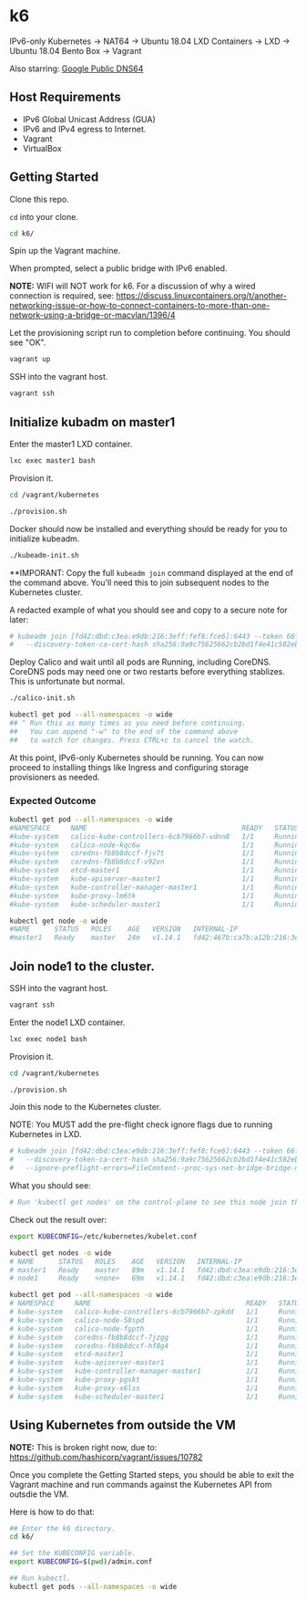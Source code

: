 # k6
IPv6-only Kubernetes -> NAT64 -> Ubuntu 18.04 LXD Containers -> LXD -> Ubuntu 18.04 Bento Box -> Vagrant

Also starring: [Google Public DNS64](https://developers.google.com/speed/public-dns/docs/dns64)

## Host Requirements

- IPv6 Global Unicast Address (GUA)
- IPv6 and IPv4 egress to Internet.
- Vagrant
- VirtualBox

## Getting Started

Clone this repo.

`cd` into your clone.

```bash
cd k6/
```

Spin up the Vagrant machine.

When prompted, select a public bridge with IPv6 enabled.

**NOTE:** WIFI will NOT work for k6. For a discussion of why a wired connection is required,
          see: https://discuss.linuxcontainers.org/t/another-networking-issue-or-how-to-connect-containers-to-more-than-one-network-using-a-bridge-or-macvlan/1396/4

Let the provisioning script run to completion before continuing. You should see "OK".

```bash
vagrant up
```

SSH into the vagrant host.

```bash
vagrant ssh
```

## Initialize kubadm on master1

Enter the master1 LXD container.

```bash
lxc exec master1 bash
```

Provision it.

```bash
cd /vagrant/kubernetes

./provision.sh
```

Docker should now be installed and everything should be ready for you to initialize kubeadm.

```bash
./kubeadm-init.sh
```

**IMPORANT: Copy the full `kubeadm join` command displayed at the end of the command above. You'll need this to join subsequent nodes to the Kubernetes cluster.

A redacted example of what you should see and copy to a secure note for later:

```bash
# kubeadm join [fd42:dbd:c3ea:e9db:216:3eff:fef8:fce6]:6443 --token 66fz78.abcabcabcabcabca \
#   --discovery-token-ca-cert-hash sha256:9a9c75625662cb2bd1f4e41c582eb635653384b321ff06fc3c99bd8a41281f69
```

Deploy Calico and wait until all pods are Running, including CoreDNS. CoreDNS pods may need one or two restarts before everything stablizes. This is unfortunate but normal.

```bash
./calico-init.sh

kubectl get pod --all-namespaces -o wide
## ^ Run this as many times as you need before continuing.
##   You can append "-w" to the end of the command above
##   to watch for changes. Press CTRL+c to cancel the watch.
```

At this point, IPv6-only Kubernetes should be running. You can now proceed to installing things like Ingress and configuring storage provisioners as needed.

### Expected Outcome

```bash
kubectl get pod --all-namespaces -o wide
#NAMESPACE     NAME                                      READY   STATUS    RESTARTS   AGE   IP                                       NODE      NOMINATED NODE   READINESS GATES
#kube-system   calico-kube-controllers-6cb7966b7-vdnn8   1/1     Running   0          22m   fd2e:236d:b96f:b9d1::1:2840              master1   <none>           <none>
#kube-system   calico-node-kqc6w                         1/1     Running   0          22m   fd42:467b:ca7b:a12b:216:3eff:feb0:12af   master1   <none>           <none>
#kube-system   coredns-fb8b8dccf-fjv7t                   1/1     Running   1          23m   fd2e:236d:b96f:b9d1::1:2842              master1   <none>           <none>
#kube-system   coredns-fb8b8dccf-v92xn                   1/1     Running   1          23m   fd2e:236d:b96f:b9d1::1:2841              master1   <none>           <none>
#kube-system   etcd-master1                              1/1     Running   0          23m   fd42:467b:ca7b:a12b:216:3eff:feb0:12af   master1   <none>           <none>
#kube-system   kube-apiserver-master1                    1/1     Running   0          22m   fd42:467b:ca7b:a12b:216:3eff:feb0:12af   master1   <none>           <none>
#kube-system   kube-controller-manager-master1           1/1     Running   0          22m   fd42:467b:ca7b:a12b:216:3eff:feb0:12af   master1   <none>           <none>
#kube-system   kube-proxy-lm6tk                          1/1     Running   0          23m   fd42:467b:ca7b:a12b:216:3eff:feb0:12af   master1   <none>           <none>
#kube-system   kube-scheduler-master1                    1/1     Running   0          23m   fd42:467b:ca7b:a12b:216:3eff:feb0:12af   master1   <none>           <none>
```

```bash
kubectl get node -o wide
#NAME      STATUS   ROLES    AGE   VERSION   INTERNAL-IP                              EXTERNAL-IP   OS-IMAGE             KERNEL-VERSION      CONTAINER-RUNTIME
#master1   Ready    master   24m   v1.14.1   fd42:467b:ca7b:a12b:216:3eff:feb0:12af   <none>        Ubuntu 18.04.2 LTS   4.15.0-29-generic   docker://18.9.4
```

## Join node1 to the cluster.

SSH into the vagrant host.

```bash
vagrant ssh
```

Enter the node1 LXD container.

```bash
lxc exec node1 bash
```

Provision it.

```bash
cd /vagrant/kubernetes

./provision.sh
```

Join this node to the Kubernetes cluster.

NOTE: You MUST add the pre-flight check ignore flags due to running Kubernetes in LXD.

```bash
# kubeadm join [fd42:dbd:c3ea:e9db:216:3eff:fef8:fce6]:6443 --token 66fz78.abcabcabcabcabca \
#   --discovery-token-ca-cert-hash sha256:9a9c75625662cb2bd1f4e41c582eb635653384b321ff06fc3c99bd8a41281f69 \
#   --ignore-preflight-errors=FileContent--proc-sys-net-bridge-bridge-nf-call-iptables,FileContent--proc-sys-net-bridge-bridge-nf-call-ip6tables
```

What you should see:

```bash
# Run 'kubectl get nodes' on the control-plane to see this node join the cluster.
```

Check out the result over:

```bash
export KUBECONFIG=/etc/kubernetes/kubelet.conf

kubectl get nodes -o wide
# NAME      STATUS   ROLES    AGE   VERSION   INTERNAL-IP                             EXTERNAL-IP   OS-IMAGE             KERNEL-VERSION      CONTAINER-RUNTIME
# master1   Ready    master   89m   v1.14.1   fd42:dbd:c3ea:e9db:216:3eff:fef8:fce6   <none>        Ubuntu 18.04.2 LTS   4.15.0-29-generic   docker://18.9.5
# node1     Ready    <none>   69m   v1.14.1   fd42:dbd:c3ea:e9db:216:3eff:fea8:9b2a   <none>        Ubuntu 18.04.2 LTS   4.15.0-29-generic   docker://18.9.5

kubectl get pod --all-namespaces -o wide
# NAMESPACE     NAME                                      READY   STATUS    RESTARTS   AGE   IP                                      NODE      NOMINATED NODE   READINESS GATES
# kube-system   calico-kube-controllers-6cb7966b7-zpkdd   1/1     Running   0          87m   fd2e:236d:b96f:b9d1::1:2841             master1   <none>           <none>
# kube-system   calico-node-58spd                         1/1     Running   0          21m   fd42:dbd:c3ea:e9db:216:3eff:fea8:9b2a   node1     <none>           <none>
# kube-system   calico-node-fgpth                         1/1     Running   0          21m   fd42:dbd:c3ea:e9db:216:3eff:fef8:fce6   master1   <none>           <none>
# kube-system   coredns-fb8b8dccf-7jzgg                   1/1     Running   1          88m   fd2e:236d:b96f:b9d1::1:2840             master1   <none>           <none>
# kube-system   coredns-fb8b8dccf-hf8g4                   1/1     Running   1          88m   fd2e:236d:b96f:b9d1::1:2842             master1   <none>           <none>
# kube-system   etcd-master1                              1/1     Running   0          87m   fd42:dbd:c3ea:e9db:216:3eff:fef8:fce6   master1   <none>           <none>
# kube-system   kube-apiserver-master1                    1/1     Running   0          87m   fd42:dbd:c3ea:e9db:216:3eff:fef8:fce6   master1   <none>           <none>
# kube-system   kube-controller-manager-master1           1/1     Running   0          87m   fd42:dbd:c3ea:e9db:216:3eff:fef8:fce6   master1   <none>           <none>
# kube-system   kube-proxy-pgskt                          1/1     Running   0          68m   fd42:dbd:c3ea:e9db:216:3eff:fea8:9b2a   node1     <none>           <none>
# kube-system   kube-proxy-x6lss                          1/1     Running   0          88m   fd42:dbd:c3ea:e9db:216:3eff:fef8:fce6   master1   <none>           <none>
# kube-system   kube-scheduler-master1                    1/1     Running   0          87m   fd42:dbd:c3ea:e9db:216:3eff:fef8:fce6   master1   <none>           <none>
```

## Using Kubernetes from outside the VM

**NOTE:** This is broken right now, due to: https://github.com/hashicorp/vagrant/issues/10782

Once you complete the Getting Started steps, you should be able to exit the Vagrant machine and run commands against the Kubernetes API from outsdie the VM.

Here is how to do that:

```bash
## Enter the k6 directory.
cd k6/

## Set the KUBECONFIG variable.
export KUBECONFIG=$(pwd)/admin.conf

## Run kubectl.
kubectl get pods --all-namespaces -o wide
```
